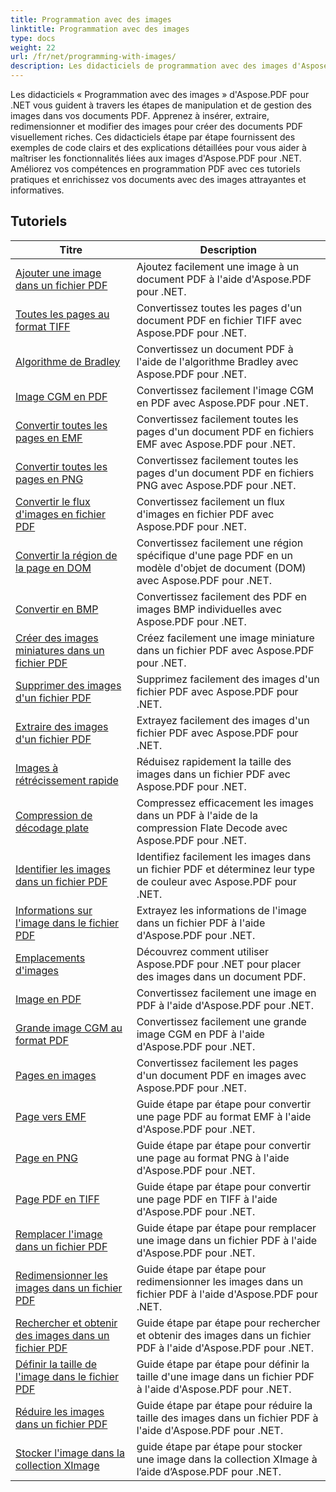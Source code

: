 ```yaml
---
title: Programmation avec des images
linktitle: Programmation avec des images
type: docs
weight: 22
url: /fr/net/programming-with-images/
description: Les didacticiels de programmation avec des images d'Aspose.PDF pour .NET vous apprennent à manipuler et à gérer des images dans des documents PDF.
---
```


Les didacticiels « Programmation avec des images » d'Aspose.PDF pour .NET vous guident à travers les étapes de manipulation et de gestion des images dans vos documents PDF. Apprenez à insérer, extraire, redimensionner et modifier des images pour créer des documents PDF visuellement riches. Ces didacticiels étape par étape fournissent des exemples de code clairs et des explications détaillées pour vous aider à maîtriser les fonctionnalités liées aux images d'Aspose.PDF pour .NET. Améliorez vos compétences en programmation PDF avec ces tutoriels pratiques et enrichissez vos documents avec des images attrayantes et informatives.

## Tutoriels
| Titre | Description |
| --- | --- | 
| [Ajouter une image dans un fichier PDF](./add-image/) | Ajoutez facilement une image à un document PDF à l'aide d'Aspose.PDF pour .NET. |  
| [Toutes les pages au format TIFF](./all-pages-to-tiff/) | Convertissez toutes les pages d'un document PDF en fichier TIFF avec Aspose.PDF pour .NET. |  
| [Algorithme de Bradley](./bradley-algorithm/) | Convertissez un document PDF à l'aide de l'algorithme Bradley avec Aspose.PDF pour .NET. |  
| [Image CGM en PDF](./cgm-image-to-pdf/) | Convertissez facilement l'image CGM en PDF avec Aspose.PDF pour .NET. |  
| [Convertir toutes les pages en EMF](./convert-all-pages-to-emf/) | Convertissez facilement toutes les pages d'un document PDF en fichiers EMF avec Aspose.PDF pour .NET. |  
| [Convertir toutes les pages en PNG](./convert-all-pages-to-png/) | Convertissez facilement toutes les pages d'un document PDF en fichiers PNG avec Aspose.PDF pour .NET. |  
| [Convertir le flux d'images en fichier PDF](./convert-image-stream-to-pdf/) | Convertissez facilement un flux d'images en fichier PDF avec Aspose.PDF pour .NET. |  
| [Convertir la région de la page en DOM](./convert-page-region-to-dom/) | Convertissez facilement une région spécifique d'une page PDF en un modèle d'objet de document (DOM) avec Aspose.PDF pour .NET. |  
| [Convertir en BMP](./convert-to-bmp/) | Convertissez facilement des PDF en images BMP individuelles avec Aspose.PDF pour .NET. |  
| [Créer des images miniatures dans un fichier PDF](./create-thumbnail-images/) | Créez facilement une image miniature dans un fichier PDF avec Aspose.PDF pour .NET. |  
| [Supprimer des images d'un fichier PDF](./delete-images/) | Supprimez facilement des images d'un fichier PDF avec Aspose.PDF pour .NET. |  
| [Extraire des images d'un fichier PDF](./extract-images/) | Extrayez facilement des images d'un fichier PDF avec Aspose.PDF pour .NET. |  
| [Images à rétrécissement rapide](./fast-shrink-images/) | Réduisez rapidement la taille des images dans un fichier PDF avec Aspose.PDF pour .NET. |  
| [Compression de décodage plate](./flate-decode-compression/) | Compressez efficacement les images dans un PDF à l'aide de la compression Flate Decode avec Aspose.PDF pour .NET. |  
| [Identifier les images dans un fichier PDF](./identify-images/) | Identifiez facilement les images dans un fichier PDF et déterminez leur type de couleur avec Aspose.PDF pour .NET. |  
| [Informations sur l'image dans le fichier PDF](./image-information/) | Extrayez les informations de l'image dans un fichier PDF à l'aide d'Aspose.PDF pour .NET. |  
| [Emplacements d'images](./image-placements/) | Découvrez comment utiliser Aspose.PDF pour .NET pour placer des images dans un document PDF. |  
| [Image en PDF](./image-to-pdf/) | Convertissez facilement une image en PDF à l'aide d'Aspose.PDF pour .NET. |  
| [Grande image CGM au format PDF](./large-cgm-image-to-pdf/) | Convertissez facilement une grande image CGM en PDF à l'aide d'Aspose.PDF pour .NET. |  
| [Pages en images](./pages-to-images/) | Convertissez facilement les pages d'un document PDF en images avec Aspose.PDF pour .NET. |  
| [Page vers EMF](./page-to-emf/) | Guide étape par étape pour convertir une page PDF au format EMF à l'aide d'Aspose.PDF pour .NET. |  
| [Page en PNG](./page-to-png/) | Guide étape par étape pour convertir une page au format PNG à l'aide d'Aspose.PDF pour .NET. |  
| [Page PDF en TIFF](./page-to-tiff/) | Guide étape par étape pour convertir une page PDF en TIFF à l'aide d'Aspose.PDF pour .NET. |  
| [Remplacer l'image dans un fichier PDF](./replace-image/) | Guide étape par étape pour remplacer une image dans un fichier PDF à l'aide d'Aspose.PDF pour .NET. |  
| [Redimensionner les images dans un fichier PDF](./resize-images/) | Guide étape par étape pour redimensionner les images dans un fichier PDF à l'aide d'Aspose.PDF pour .NET. |  
| [Rechercher et obtenir des images dans un fichier PDF](./search-and-get-images/) | Guide étape par étape pour rechercher et obtenir des images dans un fichier PDF à l'aide d'Aspose.PDF pour .NET. |  
| [Définir la taille de l'image dans le fichier PDF](./set-image-size/) | Guide étape par étape pour définir la taille d'une image dans un fichier PDF à l'aide d'Aspose.PDF pour .NET. |  
| [Réduire les images dans un fichier PDF](./shrink-images/) | Guide étape par étape pour réduire la taille des images dans un fichier PDF à l'aide d'Aspose.PDF pour .NET. |  
| [Stocker l'image dans la collection XImage](./store-image-in-ximage-collection/) |  guide étape par étape pour stocker une image dans la collection XImage à l’aide d’Aspose.PDF pour .NET. |  
